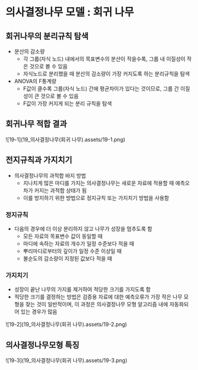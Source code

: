 # 의사결정나무 모델 : 회귀 나무

## 회귀나무의 분리규칙 탐색

* 분산의 감소량
  * 각 그룹(자식 노드) 내에서의 목표변수의 분산이 작을수록, 그룹 내 이질성이 작은 것으로 볼 수 있음
  * 자식노드로 분리했을 때 분산의 감소량이 가장 커지도록 하는 분리규칙을 탐색
* ANOVA의 F통계량
  * F값이 클수록 그룹(자식 노드) 간에 평균차이가 있다는 것이므로, 그룹 간 이질성이 큰 것으로 볼 수 있음
  * F값이 가장 커지게 되는 분리 규칙을 탐색

## 회귀나무 적합 결과

![19-1](19_의사결정나무(회귀 나무).assets/19-1.png)

## 전지규칙과 가지치기

* 의사결정나무의 과적합 바지 방법
  * 지나치게 많은 마디를 가지는 의사결정나무는 새로운 자료에 적용할 때 예측오차가 커지는 과적합 상태가 됨
  * 이를 방지하기 위한 방법으로 정지규칙 또는 가지치기 방법을 사용함

### 정지규칙

* 다음의 경우에 더 이상 분리하지 않고 나무가 성장을 멈추도록 함
  * 모든 자료의 목표변수 값이 동일할 때
  * 마디에 속하는 자료의 개수가 일정 수준보다 적을 때
  * 뿌리마디로부터의 깊이가 일정 수준 이상일 때
  * 불순도의 감소량이 지정된 값보다 적을 때

### 가지치기

* 성장이 끝난 나무의 가지를 제거하여 적당한 크기를 가지도록 함
* 적당한 크기를 결정하는 방법은 검증용 자료에 대한 예측오류가 가장 작은 나무 모형을 찾는 것이 일반적이며, 이 과정은 의사결정나무 모형 알고리즘 내에 자동화되어 있는 경우가 많음

![19-2](19_의사결정나무(회귀 나무).assets/19-2.png)

## 의사결정나무모형 특징

![19-3](19_의사결정나무(회귀 나무).assets/19-3.png)
